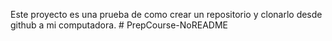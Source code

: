 Este proyecto es una prueba de como crear un repositorio y clonarlo desde github a mi computadora. # PrepCourse-NoREADME
